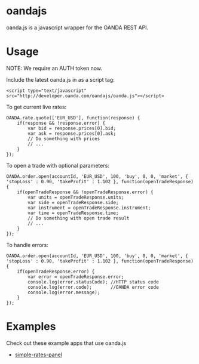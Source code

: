 oandajs
=======

oanda.js is a javascript wrapper for the OANDA REST API.

Usage
=====

NOTE: We require an AUTH token now.

Include the latest oanda.js in as a script tag:

    <script type="text/javascript" src="http://developer.oanda.com/oandajs/oanda.js"></script>

To get current live rates:

    OANDA.rate.quote(['EUR_USD'], function(response) {
        if(response && !response.error) {
            var bid = response.prices[0].bid;
            var ask = response.prices[0].ask;
            // Do something with prices
            // ...
        }
    });

To open a trade with optional parameters:    

    OANDA.order.open(accountId, 'EUR_USD', 100, 'buy', 0, 0, 'market', { 'stopLoss' : 0.90, 'takeProfit' : 1.102 }, function(openTradeResponse) {
        if(openTradeResponse && !openTradeResponse.error) {
            var units = openTradeResponse.units;
            var side = openTradeResponse.side;
            var instrument = openTradeResponse.instrument;
            var time = openTradeResponse.time;
            // Do something with open trade result
            // ...
        }
    });


To handle errors:

    OANDA.order.open(accountId, 'EUR_USD', 100, 'buy', 0, 0, 'market', { 'stopLoss' : 0.90, 'takeProfit' : 1.102 }, function(openTradeResponse) {
        if(openTradeResponse.error) {
            var error = openTradeResponse.error;
            console.log(error.statusCode); //HTTP status code
            console.log(error.code);       //OANDA error code
            console.log(error.message);
        }
    });


Examples
======
Check out these example apps that use oanda.js
* [simple-rates-panel](https://github.com/oanda/simple-rates-panel)
